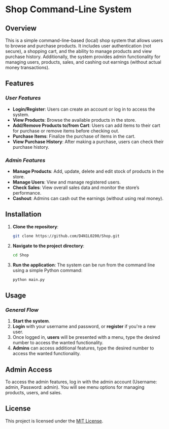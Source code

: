 # Shop Command-Line System

## Overview

This is a simple command-line-based (local) shop system that allows users to browse and purchase products. It includes user authentication (not secure), a shopping cart, and the ability to manage products and view purchase history. Additionally, the system provides admin functionality for managing users, products, sales, and cashing out earnings (without actual money transactions).

## Features

### _User Features_

-   **Login/Register**: Users can create an account or log in to access the system.
-   **View Products**: Browse the available products in the store.
-   **Add/Remove Products to/from Cart**: Users can add items to their cart for purchase or remove items before checking out.
-   **Purchase Items**: Finalize the purchase of items in the cart.
-   **View Purchase History**: After making a purchase, users can check their purchase history.

### _Admin Features_

-   **Manage Products**: Add, update, delete and edit stock of products in the store.
-   **Manage Users**: View and manage registered users.
-   **Check Sales**: View overall sales data and monitor the store’s performance.
-   **Cashout**: Admins can cash out the earnings (without using real money).

## Installation

1. **Clone the repository**:

    ```bash
    git clone https://github.com/D4N1L0200/Shop.git
    ```

2. **Navigate to the project directory**:

    ```bash
    cd Shop
    ```

3. **Run the application**: The system can be run from the command line using a simple Python command:
    ```bash
    python main.py
    ```

## Usage

### _**General Flow**_

1. **Start the system**.
2. **Login** with your username and password, or **register** if you're a new user.
3. Once logged in, **users** will be presented with a menu, type the desired number to access the wanted functionality.
4. **Admins** can access additional features, type the desired number to access the wanted functionality.

## Admin Access

To access the admin features, log in with the admin account (Username: admin, Password: admin). You will see menu options for managing products, users, and sales.

## License

This project is licensed under the [MIT License](LICENSE).
